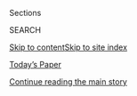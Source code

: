 <div id="app">

<div>

<div class="NYTAppHideMasthead css-1r6wvpq e1suatyy0">

<div class="section css-ui9rw0 e1suatyy2">

<div class="css-eph4ug er09x8g0">

<div class="css-6n7j50">

</div>

<span class="css-1dv1kvn">Sections</span>

<div class="css-10488qs">

<span class="css-1dv1kvn">SEARCH</span>

</div>

[Skip to content](#site-content)[Skip to site
index](#site-index)

</div>

<div class="css-10698na e1huz5gh0">

</div>

</div>

<div id="masthead-bar-one" class="section hasLinks css-15hmgas e1csuq9d3">

<div class="css-uqyvli e1csuq9d0">

</div>

<div class="css-1uqjmks e1csuq9d1">

</div>

<div class="css-9e9ivx">

[](https://myaccount.nytimes3xbfgragh.onion/auth/login?response_type=cookie&client_id=vi)

</div>

<div class="css-1bvtpon e1csuq9d2">

[Today’s Paper](https://www.nytimes3xbfgragh.onion/section/todayspaper)

</div>

</div>

</div>

</div>

<div data-aria-hidden="false">

<div id="site-content" data-role="main">

<div id="top-wrapper" class="css-15p45cc eaca97t0" type="top">

<div id="top-slug" class="css-19x0jxb eaca97t1" hidden="">

Advertisement

</div>

[Continue reading the main
story](#after-top)

<div class="ad top-wrapper" style="text-align:center;height:100%;display:block;min-height:90px">

<div id="top" class="place-ad" data-position="top" data-size-key="top">

</div>

</div>

<div id="after-top">

</div>

</div>

<div id="byline" class="section css-15h4p1b e9abtgs0">

<div class="css-1j21atc e1svk9qx1">

<div class="css-nfcc9b e1svk9qx3">

<div class="css-cnx41t">

![Portrait of Stacy
Cowley](https://static01.graylady3jvrrxbe.onion/images/2018/10/03/multimedia/author-stacy-cowley/author-stacy-cowley-thumbLarge.png)

</div>

<div class="css-vl9dhg e1svk9qx5">

<div class="css-1nrhkj6 e1svk9qx6">

# Stacy Cowley

</div>

## <span></span>

Stacy Cowley is a finance reporter with a focus on consumer issues and
data security. She previously reported on a variety of business topics,
including technology and economics, at CNN Money, Fortune Small Business
and other magazines and websites.

<span class="css-dd5dyy">More**</span>

</div>

</div>

</div>

<div>

<div id="mid1-wrapper" class="css-1mn4oms eaca97t0" type="rank">

<div id="mid1-slug" class="css-1tag3rd eaca97t1">

Advertisement

</div>

[Continue reading the main
story](#after-mid1)

<div id="mid1" class="ad mid1-wrapper" style="text-align:center;height:100%;display:block">

</div>

<div id="after-mid1">

</div>

</div>

</div>

<div class="css-185go5a e1o5byef0">

<div class="css-15cbhtu">

  - [Latest](#stream-panel)
  - <span class="css-6n7j50">Search</span>
    <div class="control">
    <div class="label-container css-1dv1kvn">
    Search
    </div>
    <div class="css-wm4t3d">
    **<span id="clear-search-input" class="css-1dv1kvn">Clear this text
    input</span>
    </div>
    </div>
    <span class="css-1iovbfw"></span>

<div id="stream-panel" class="section css-8msx5b e1jz0cab1">

<div class="css-13mho3u">

1.  
    
    <div class="css-1cp3ece">
    
    <div class="css-1l4spti">
    
    [](/live/2020/08/03/business/stock-market-today-coronavirus/small-businesses-got-emergency-loans-but-not-what-they-expected)
    
    <div class="css-79elbk">
    
    ![](https://static01.graylady3jvrrxbe.onion/images/2020/08/04/business/00sba-disasterloan1/00sba-disasterloan1-thumbWide.jpg?quality=75&auto=webp&disable=upscale)
    
    </div>
    
    ## Small businesses got emergency loans, but not what they expected.
    
    <div class="css-1nqbnmb ea5icrr0">
    
    By <span class="css-1n7hynb">Stacy
    Cowley</span>
    
    </div>
    
    </div>
    
    <div class="css-1lc2l26 e1xfvim33">
    
    </div>
    
    </div>

2.  
    
    <div class="css-1cp3ece">
    
    <div class="css-1l4spti">
    
    [](/2020/08/03/business/small-business-loans-coronavirus.html)
    
    <div class="css-79elbk">
    
    ![](https://static01.graylady3jvrrxbe.onion/images/2020/08/04/business/00sba-disasterloan1/00sba-disasterloan1-thumbWide.jpg?quality=75&auto=webp&disable=upscale)
    
    </div>
    
    ## Small Businesses Got Emergency Loans, but Not What They Expected
    
    The S.B.A.’s disaster relief program allows for loans of up to $2
    million. But now they’re capped at $150,000 — and agency officials
    are saying little about why.
    
    <div class="css-1nqbnmb ea5icrr0">
    
    By <span class="css-1n7hynb">Stacy
    Cowley</span>
    
    </div>
    
    </div>
    
    <div class="css-1lc2l26 e1xfvim33">
    
    </div>
    
    </div>

3.  
    
    <div class="css-1cp3ece">
    
    <div class="css-1l4spti">
    
    [](/live/2020/07/28/business/stock-market-today-coronavirus/thieves-are-targeting-small-business-relief-programs-a-watchdog-says)
    
    ## Thieves are targeting small-business relief programs, a watchdog says.
    
    <div class="css-1nqbnmb ea5icrr0">
    
    By <span class="css-1n7hynb">Stacy
    Cowley</span>
    
    </div>
    
    </div>
    
    <div class="css-1lc2l26 e1xfvim33">
    
    </div>
    
    </div>

4.  
    
    <div class="css-1cp3ece">
    
    <div class="css-1l4spti">
    
    [](/2020/07/15/business/student-loans-education-department-betsy-devos.html)
    
    ## States Sue Education Dept. Over Relief for Cheated Students
    
    The lawsuit, filed by the attorneys general for 22 states and the
    District of Columbia, says the department broke federal law and
    imposed standards that are impossible for defrauded students to
    meet.
    
    <div class="css-1nqbnmb ea5icrr0">
    
    By <span class="css-1n7hynb">Stacy
    Cowley</span>
    
    </div>
    
    </div>
    
    <div class="css-1lc2l26 e1xfvim33">
    
    </div>
    
    </div>

5.  
    
    <div class="css-1cp3ece">
    
    <div class="css-1l4spti">
    
    [](/live/2020/07/14/business/stock-market-updates-coronavirus/banks-stockpile-billions-as-they-prepare-for-things-to-get-worse)
    
    <div class="css-79elbk">
    
    ![](https://static01.graylady3jvrrxbe.onion/images/2020/07/14/business/14virus-banks3/merlin_173093649_ad62da84-2808-470e-99cd-8fbdf8c87dec-thumbWide.jpg?quality=75&auto=webp&disable=upscale)
    
    </div>
    
    ## Banks stockpile billions as they prepare for things to get worse.
    
    <div class="css-1nqbnmb ea5icrr0">
    
    By <span class="css-1n7hynb">Emily Flitter, Stacy Cowley
    <span>and</span> Gillian
    Friedman</span>
    
    </div>
    
    </div>
    
    <div class="css-1lc2l26 e1xfvim33">
    
    </div>
    
    </div>

6.  
    
    <div class="css-1cp3ece">
    
    <div class="css-1l4spti">
    
    [](/2020/07/14/business/big-banks-quarterly-results.html)
    
    <div class="css-79elbk">
    
    ![](https://static01.graylady3jvrrxbe.onion/images/2020/07/14/business/14virus-banks3/merlin_173093649_ad62da84-2808-470e-99cd-8fbdf8c87dec-thumbWide.jpg?quality=75&auto=webp&disable=upscale)
    
    </div>
    
    ## Banks Stockpile Billions as They Prepare for Things to Get Worse
    
    JPMorgan Chase, Citigroup and Wells Fargo said that as long as the
    economy behaved according to their forecasts, they were braced for
    more pandemic-induced pain.
    
    <div class="css-1nqbnmb ea5icrr0">
    
    By <span class="css-1n7hynb">Emily Flitter, Stacy Cowley
    <span>and</span> Gillian
    Friedman</span>
    
    </div>
    
    </div>
    
    <div class="css-1lc2l26 e1xfvim33">
    
    </div>
    
    </div>

7.  
    
    <div class="css-1cp3ece">
    
    <div class="css-1l4spti">
    
    [](/2020/07/14/business/wells-fargo-reports-first-quarterly-loss-in-more-than-a-decade.html)
    
    <div class="css-79elbk">
    
    ![](https://static01.graylady3jvrrxbe.onion/images/2020/07/14/business/14-markets-brf-wellsfargo/14-markets-brf-wellsfargo-thumbWide.jpg?quality=75&auto=webp&disable=upscale)
    
    </div>
    
    ## Wells Fargo reports first quarterly loss in more than a decade.
    
    <div class="css-1nqbnmb ea5icrr0">
    
    By <span class="css-1n7hynb">Stacy
    Cowley</span>
    
    </div>
    
    </div>
    
    <div class="css-1lc2l26 e1xfvim33">
    
    </div>
    
    </div>

8.  
    
    <div class="css-1cp3ece">
    
    <div class="css-1l4spti">
    
    [](/2020/07/10/business/student-loans-betsy-devos-borrower-defense.html)
    
    <div class="css-79elbk">
    
    ![](https://static01.graylady3jvrrxbe.onion/images/2020/07/11/business/09JPborrowersdefense-print/09borrowersdefense1-thumbWide.jpg?quality=75&auto=webp&disable=upscale)
    
    </div>
    
    ## The Students Are Victims of Fraud, but the Government Won’t Help
    
    Education Secretary Betsy DeVos is denying huge batches of relief
    requests from students whose schools defrauded them. Even those who
    aren’t denied are getting very little — or sometimes nothing.
    
    <div class="css-1nqbnmb ea5icrr0">
    
    By <span class="css-1n7hynb">Stacy
    Cowley</span>
    
    </div>
    
    </div>
    
    <div class="css-1lc2l26 e1xfvim33">
    
    </div>
    
    </div>

9.  
    
    <div class="css-1cp3ece">
    
    <div class="css-1l4spti">
    
    [](/2020/07/07/business/payday-consumer-financial-protection-bureau.html)
    
    <div class="css-79elbk">
    
    ![](https://static01.graylady3jvrrxbe.onion/images/2020/07/07/business/07payday1/merlin_130598153_9e136d1b-30f6-496a-a562-69520580f3a8-thumbWide.jpg?quality=75&auto=webp&disable=upscale)
    
    </div>
    
    ## Consumer Bureau Scraps Restrictions on Payday Loans
    
    Lenders spent years battling planned new rules that they said would
    gut a short-term lending market that often leaves borrowers trapped
    in debt.
    
    <div class="css-1nqbnmb ea5icrr0">
    
    By <span class="css-1n7hynb">Stacy
    Cowley</span>
    
    </div>
    
    </div>
    
    <div class="css-1lc2l26 e1xfvim33">
    
    </div>
    
    </div>

10. 
    
    <div class="css-1cp3ece">
    
    <div class="css-1l4spti">
    
    [](/2020/06/30/business/paycheck-protection-program-coronavirus.html)
    
    <div class="css-79elbk">
    
    ![](https://static01.graylady3jvrrxbe.onion/images/2020/06/30/business/30virus-pppend1/30virus-pppend1-thumbWide.jpg?quality=75&auto=webp&disable=upscale)
    
    </div>
    
    ## $130 Billion Left at Paycheck Program Deadline, but Senate Acts to Extend It
    
    Forgivable loans went to nearly five million small businesses that
    could use the money to pay workers to stay home. Shifting rules
    blunted the effect.
    
    <div class="css-1nqbnmb ea5icrr0">
    
    By <span class="css-1n7hynb">Stacy Cowley</span>
    
    </div>
    
    </div>
    
    <div class="css-1lc2l26 e1xfvim33">
    
    </div>
    
    </div>

<div class="css-13mho3u">

<div class="css-1t62hi8">

<div class="css-1stvaey">

Show
More

<div>

<div style="border:0;clip:rect(0 0 0 0);height:1px;margin:-1px;overflow:hidden;white-space:nowrap;padding:0;width:1px;position:absolute" data-role="log" data-aria-live="assertive">

</div>

<div style="border:0;clip:rect(0 0 0 0);height:1px;margin:-1px;overflow:hidden;white-space:nowrap;padding:0;width:1px;position:absolute" data-role="log" data-aria-live="assertive">

</div>

<div style="border:0;clip:rect(0 0 0 0);height:1px;margin:-1px;overflow:hidden;white-space:nowrap;padding:0;width:1px;position:absolute" data-role="log" data-aria-live="polite">

</div>

<div style="border:0;clip:rect(0 0 0 0);height:1px;margin:-1px;overflow:hidden;white-space:nowrap;padding:0;width:1px;position:absolute" data-role="log" data-aria-live="polite">

</div>

</div>

</div>

</div>

</div>

</div>

<div class="css-g6hk37 supplemental">

<div id="mid2-wrapper" class="css-10wkyv7 eaca97t0" type="lede">

<div id="mid2-slug" class="css-1tag3rd eaca97t1">

Advertisement

</div>

[Continue reading the main
story](#after-mid2)

<div id="mid2" class="ad mid2-wrapper" style="text-align:center;height:100%;display:block;min-height:250px">

</div>

<div id="after-mid2">

</div>

</div>

## Follow Elsewhere

<div class="module-body">

  - [**<span data-aria-hidden="true">StacyCowley</span><span class="css-1dv1kvn">twitter
    page for StacyCowley</span>](https://twitter.com/StacyCowley)

</div>

</div>

</div>

</div>

</div>

</div>

</div>

## Site Index

<div>

</div>

## Site Information Navigation

  - [© <span>2020</span> <span>The New York Times
    Company</span>](https://help.nytimes3xbfgragh.onion/hc/en-us/articles/115014792127-Copyright-notice)

<!-- end list -->

  - [NYTCo](https://www.nytco.com/)
  - [Contact
    Us](https://help.nytimes3xbfgragh.onion/hc/en-us/articles/115015385887-Contact-Us)
  - [Work with us](https://www.nytco.com/careers/)
  - [Advertise](https://nytmediakit.com/)
  - [T Brand Studio](http://www.tbrandstudio.com/)
  - [Your Ad
    Choices](https://www.nytimes3xbfgragh.onion/privacy/cookie-policy#how-do-i-manage-trackers)
  - [Privacy](https://www.nytimes3xbfgragh.onion/privacy)
  - [Terms of
    Service](https://help.nytimes3xbfgragh.onion/hc/en-us/articles/115014893428-Terms-of-service)
  - [Terms of
    Sale](https://help.nytimes3xbfgragh.onion/hc/en-us/articles/115014893968-Terms-of-sale)
  - [Site
    Map](https://spiderbites.nytimes3xbfgragh.onion)
  - [Help](https://help.nytimes3xbfgragh.onion/hc/en-us)
  - [Subscriptions](https://www.nytimes3xbfgragh.onion/subscription?campaignId=37WXW)

</div>

</div>
